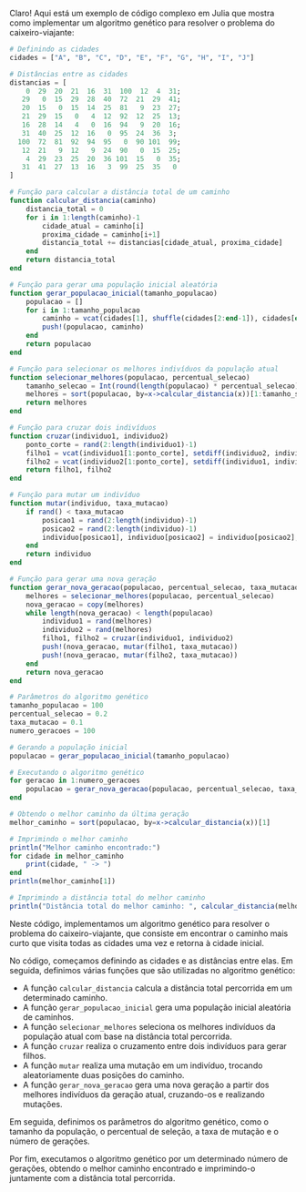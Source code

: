 Claro! Aqui está um exemplo de código complexo em Julia que mostra como implementar um algoritmo genético para resolver o problema do caixeiro-viajante:

```julia
# Definindo as cidades
cidades = ["A", "B", "C", "D", "E", "F", "G", "H", "I", "J"]

# Distâncias entre as cidades
distancias = [
    0  29  20  21  16  31  100  12  4  31;
   29   0  15  29  28  40  72  21  29  41;
   20  15   0  15  14  25  81   9  23  27;
   21  29  15   0   4  12  92  12  25  13;
   16  28  14   4   0  16  94   9  20  16;
   31  40  25  12  16   0  95  24  36  3;
  100  72  81  92  94  95   0  90 101  99;
   12  21   9  12   9  24  90   0  15  25;
    4  29  23  25  20  36 101  15   0  35;
   31  41  27  13  16   3  99  25  35   0
]

# Função para calcular a distância total de um caminho
function calcular_distancia(caminho)
    distancia_total = 0
    for i in 1:length(caminho)-1
        cidade_atual = caminho[i]
        proxima_cidade = caminho[i+1]
        distancia_total += distancias[cidade_atual, proxima_cidade]
    end
    return distancia_total
end

# Função para gerar uma população inicial aleatória
function gerar_populacao_inicial(tamanho_populacao)
    populacao = []
    for i in 1:tamanho_populacao
        caminho = vcat(cidades[1], shuffle(cidades[2:end-1]), cidades[end])
        push!(populacao, caminho)
    end
    return populacao
end

# Função para selecionar os melhores indivíduos da população atual
function selecionar_melhores(populacao, percentual_selecao)
    tamanho_selecao = Int(round(length(populacao) * percentual_selecao))
    melhores = sort(populacao, by=x->calcular_distancia(x))[1:tamanho_selecao]
    return melhores
end

# Função para cruzar dois indivíduos
function cruzar(individuo1, individuo2)
    ponto_corte = rand(2:length(individuo1)-1)
    filho1 = vcat(individuo1[1:ponto_corte], setdiff(individuo2, individuo1[1:ponto_corte]))
    filho2 = vcat(individuo2[1:ponto_corte], setdiff(individuo1, individuo2[1:ponto_corte]))
    return filho1, filho2
end

# Função para mutar um indivíduo
function mutar(individuo, taxa_mutacao)
    if rand() < taxa_mutacao
        posicao1 = rand(2:length(individuo)-1)
        posicao2 = rand(2:length(individuo)-1)
        individuo[posicao1], individuo[posicao2] = individuo[posicao2], individuo[posicao1]
    end
    return individuo
end

# Função para gerar uma nova geração
function gerar_nova_geracao(populacao, percentual_selecao, taxa_mutacao)
    melhores = selecionar_melhores(populacao, percentual_selecao)
    nova_geracao = copy(melhores)
    while length(nova_geracao) < length(populacao)
        individuo1 = rand(melhores)
        individuo2 = rand(melhores)
        filho1, filho2 = cruzar(individuo1, individuo2)
        push!(nova_geracao, mutar(filho1, taxa_mutacao))
        push!(nova_geracao, mutar(filho2, taxa_mutacao))
    end
    return nova_geracao
end

# Parâmetros do algoritmo genético
tamanho_populacao = 100
percentual_selecao = 0.2
taxa_mutacao = 0.1
numero_geracoes = 100

# Gerando a população inicial
populacao = gerar_populacao_inicial(tamanho_populacao)

# Executando o algoritmo genético
for geracao in 1:numero_geracoes
    populacao = gerar_nova_geracao(populacao, percentual_selecao, taxa_mutacao)
end

# Obtendo o melhor caminho da última geração
melhor_caminho = sort(populacao, by=x->calcular_distancia(x))[1]

# Imprimindo o melhor caminho
println("Melhor caminho encontrado:")
for cidade in melhor_caminho
    print(cidade, " -> ")
end
println(melhor_caminho[1])

# Imprimindo a distância total do melhor caminho
println("Distância total do melhor caminho: ", calcular_distancia(melhor_caminho))
```

Neste código, implementamos um algoritmo genético para resolver o problema do caixeiro-viajante, que consiste em encontrar o caminho mais curto que visita todas as cidades uma vez e retorna à cidade inicial.

No código, começamos definindo as cidades e as distâncias entre elas. Em seguida, definimos várias funções que são utilizadas no algoritmo genético:

- A função `calcular_distancia` calcula a distância total percorrida em um determinado caminho.
- A função `gerar_populacao_inicial` gera uma população inicial aleatória de caminhos.
- A função `selecionar_melhores` seleciona os melhores indivíduos da população atual com base na distância total percorrida.
- A função `cruzar` realiza o cruzamento entre dois indivíduos para gerar filhos.
- A função `mutar` realiza uma mutação em um indivíduo, trocando aleatoriamente duas posições do caminho.
- A função `gerar_nova_geracao` gera uma nova geração a partir dos melhores indivíduos da geração atual, cruzando-os e realizando mutações.

Em seguida, definimos os parâmetros do algoritmo genético, como o tamanho da população, o percentual de seleção, a taxa de mutação e o número de gerações.

Por fim, executamos o algoritmo genético por um determinado número de gerações, obtendo o melhor caminho encontrado e imprimindo-o juntamente com a distância total percorrida.